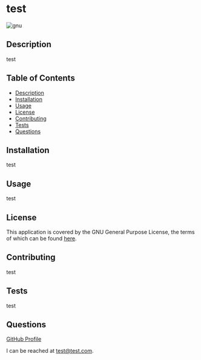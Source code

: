 # test

![gnu](https://img.shields.io/badge/license-GNU%20GPLv3-green)
    
## Description
test
## Table of Contents
* [Description](#description)
* [Installation](#installation)
* [Usage](#usage)
* [License](#license)
* [Contributing](#contributing)
* [Tests](#tests)
* [Questions](#questions)
## Installation
test
## Usage
test
## License

This application is covered by the GNU General Purpose License, the terms of which can be found [here](https://www.gnu.org/licenses/gpl-3.0.en.html).
    
## Contributing
test
## Tests
test
## Questions
[GitHub Profile](https://github.com/test/)  

I can be reached at test@test.com.
